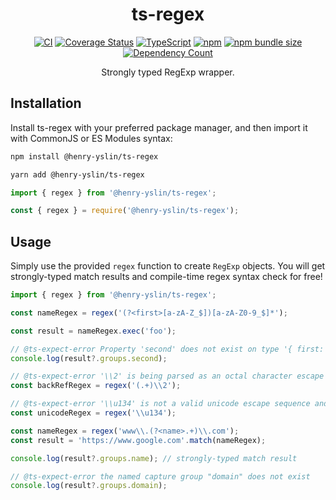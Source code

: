 <h1 align="center">ts-regex</h1>

<div align="center">

[![CI](https://github.com/hlysine/ts-regex/actions/workflows/main.yml/badge.svg)](https://github.com/hlysine/ts-regex/actions/workflows/main.yml)
[![Coverage Status](https://coveralls.io/repos/github/hlysine/ts-regex/badge.svg?branch=main)](https://coveralls.io/github/hlysine/ts-regex?branch=main)
[![TypeScript](https://img.shields.io/badge/built%20with-TypeScript-blue)](https://www.typescriptlang.org/)
[![npm](https://img.shields.io/npm/v/@henry-yslin/ts-regex)](https://www.npmjs.com/package/@henry-yslin/ts-regex)
[![npm bundle size](https://img.shields.io/bundlephobia/minzip/@henry-yslin/ts-regex)](https://www.npmjs.com/package/@henry-yslin/ts-regex)
[![Dependency Count](https://img.shields.io/badge/dynamic/json?url=https://api.npmutil.com/package/@henry-yslin/ts-regex&label=dependencies&query=$.dependencies.count)](https://www.npmjs.com/package/@henry-yslin/ts-regex)

</div>

<p align="center">
Strongly typed RegExp wrapper.
</p>

## Installation

Install ts-regex with your preferred package manager, and then import it with CommonJS or ES Modules syntax:

```bash
npm install @henry-yslin/ts-regex

yarn add @henry-yslin/ts-regex
```

```js
import { regex } from '@henry-yslin/ts-regex';

const { regex } = require('@henry-yslin/ts-regex');
```

## Usage

Simply use the provided `regex` function to create `RegExp` objects. You will get strongly-typed match results and
compile-time regex syntax check for free!

```ts
import { regex } from '@henry-yslin/ts-regex';

const nameRegex = regex('(?<first>[a-zA-Z_$])[a-zA-Z0-9_$]*');

const result = nameRegex.exec('foo');

// @ts-expect-error Property 'second' does not exist on type '{ first: string; }'.
console.log(result?.groups.second);
```

```ts
// @ts-expect-error '\\2' is being parsed as an octal character escape sequence, which is banned because it is easily confused with a back-reference.
const backRefRegex = regex('(.+)\\2');
```

```ts
// @ts-expect-error '\\u134' is not a valid unicode escape sequence and is being parsed literally. Do not escape the 'u' character when not in a unicode escape sequence.
const unicodeRegex = regex('\\u134');
```

```ts
const nameRegex = regex('www\\.(?<name>.+)\\.com');
const result = 'https://www.google.com'.match(nameRegex);

console.log(result?.groups.name); // strongly-typed match result

// @ts-expect-error the named capture group "domain" does not exist
console.log(result?.groups.domain);
```
